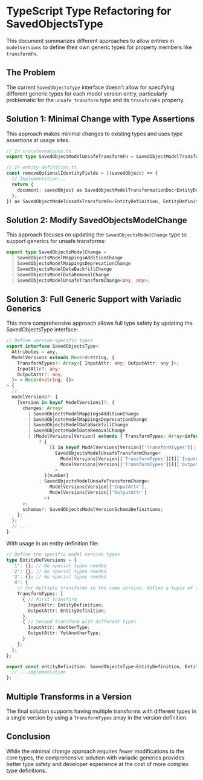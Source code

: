 # TypeScript Type Refactoring for SavedObjectsType

This document summarizes different approaches to allow entries in `modelVersions` to define their own generic types for property members like `transformFn`.

## The Problem

The current `SavedObjectsType` interface doesn't allow for specifying different generic types for each model version entry, particularly problematic for the `unsafe_transform` type and its `transformFn` property.

## Solution 1: Minimal Change with Type Assertions

This approach makes minimal changes to existing types and uses type assertions at usage sites.

```typescript
// In transformations.ts
export type SavedObjectModelUnsafeTransformFn = SavedObjectModelTransformationFn<any, any>;

// In entity_definition.ts
const removeOptionalIdentityFields = ((savedObject) => {
  // Implementation...
  return {
    document: savedObject as SavedObjectModelTransformationDoc<EntityDefinition>,
  };
}) as SavedObjectModelUnsafeTransformFn<EntityDefinition, EntityDefinition>;
```

## Solution 2: Modify SavedObjectsModelChange

This approach focuses on updating the `SavedObjectsModelChange` type to support generics for unsafe transforms:

```typescript
export type SavedObjectsModelChange =
  | SavedObjectsModelMappingsAdditionChange
  | SavedObjectsModelMappingsDeprecationChange
  | SavedObjectsModelDataBackfillChange
  | SavedObjectsModelDataRemovalChange
  | SavedObjectsModelUnsafeTransformChange<any, any>;
```

## Solution 3: Full Generic Support with Variadic Generics

This more comprehensive approach allows full type safety by updating the SavedObjectsType interface:

```typescript
// Define version-specific types
export interface SavedObjectsType<
  Attributes = any,
  ModelVersions extends Record<string, {
    TransformTypes?: Array<{ InputAttr: any; OutputAttr: any }>;
    InputAttr?: any;
    OutputAttr?: any;
  }> = Record<string, {}>
> {
  // ...
  modelVersions?: {
    [Version in keyof ModelVersions]?: {
      changes: Array<
        | SavedObjectsModelMappingsAdditionChange
        | SavedObjectsModelMappingsDeprecationChange
        | SavedObjectsModelDataBackfillChange
        | SavedObjectsModelDataRemovalChange
        | (ModelVersions[Version] extends { TransformTypes: Array<infer T> }
            ? {
                [I in keyof ModelVersions[Version]['TransformTypes']]:
                  SavedObjectsModelUnsafeTransformChange<
                    ModelVersions[Version]['TransformTypes'][I]['InputAttr'],
                    ModelVersions[Version]['TransformTypes'][I]['OutputAttr']
                  >
              }[number]
            : SavedObjectsModelUnsafeTransformChange<
                ModelVersions[Version]['InputAttr'],
                ModelVersions[Version]['OutputAttr']
              >)
      >;
      schemas?: SavedObjectsModelVersionSchemaDefinitions;
    };
  };
  // ...
}
```

With usage in an entity definition file:

```typescript
// Define the specific model version types
type EntityDefVersions = {
  '1': {}; // No special types needed
  '2': {}; // No special types needed
  '3': {}; // No special types needed
  '4': {
    // For multiple transforms in the same version, define a tuple of transform types
    TransformTypes: [
      { // First transform
        InputAttr: EntityDefinition;
        OutputAttr: EntityDefinition;
      },
      { // Second transform with different types
        InputAttr: AnotherType;
        OutputAttr: YetAnotherType;
      }
    ];
  };
};

export const entityDefinition: SavedObjectsType<EntityDefinition, EntityDefVersions> = {
  // ...implementation
};
```

## Multiple Transforms in a Version

The final solution supports having multiple transforms with different types in a single version by using a `TransformTypes` array in the version definition.

## Conclusion

While the minimal change approach requires fewer modifications to the core types, the comprehensive solution with variadic generics provides better type safety and developer experience at the cost of more complex type definitions.
